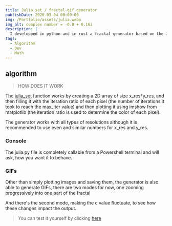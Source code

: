 ```yaml
---
title: Julia set / fractal-gif generator
publishDate: 2020-03-04 00:00:00
img: /Portfolio/assets/julia.webp
img_alt: complex number = -0.8 + 0.16i
description: | 
  I developped in python and in rust a fractal generator based on the Julia Set.
tags:
  - Algorithm
  - Dev
  - Math
---
```


## algorithm

> HOW DOES IT WORK

The [julia_set](https://github.com/Aatrick/Julia_Set/tree/main) function works by creating a 2D array of size x_res*y_res, and then filling it with the iteration ratio of each pixel (the number of iterations it took to reach the max_iter value) and then plotting it using imshow from matplotlib (the iteration ratio is used to determine the color of each pixel).

The generator works with all types of resolutions although it is recommended to use even and similar numbers for x_res and y_res.

### Console

The julia.py file is completely callable from a Powershell terminal and will ask, how you want it to behave.

### GIFs

Other than simply plotting images and saving them, the generator is also able to generate GIFs, there are two modes for now, one zooming progressively into one part of the fractal 

And there's the second mode, making the c value fluctuate, to see how these changes impact the output.

> You can test it yourself by clicking [here](https://colab.research.google.com/drive/1D44ak_Lew7A464rzZLxoYOfrlf7BGRi5?usp=sharing)